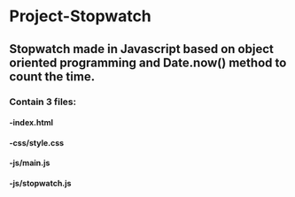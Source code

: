 # Project-Stopwatch

## Stopwatch made in Javascript based on object oriented programming and Date.now() method to count the time.

### Contain 3 files:

#### -index.html

#### -css/style.css

#### -js/main.js

#### -js/stopwatch.js

## 